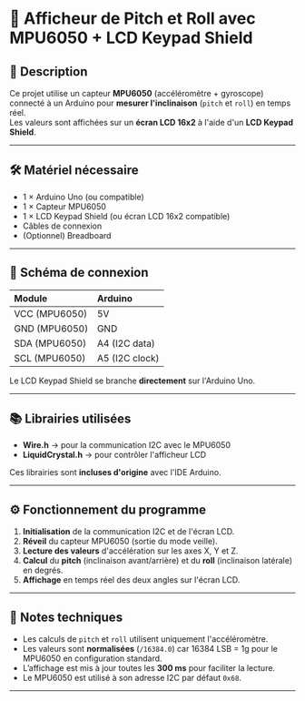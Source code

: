 # 📄 Afficheur de Pitch et Roll avec MPU6050 + LCD Keypad Shield

## 🎯 Description

Ce projet utilise un capteur **MPU6050** (accéléromètre + gyroscope) connecté à un Arduino pour **mesurer l'inclinaison** (`pitch` et `roll`) en temps réel.  
Les valeurs sont affichées sur un **écran LCD 16x2** à l'aide d'un **LCD Keypad Shield**.

---

## 🛠 Matériel nécessaire

- 1 × Arduino Uno (ou compatible)
- 1 × Capteur MPU6050
- 1 × LCD Keypad Shield (ou écran LCD 16x2 compatible)
- Câbles de connexion
- (Optionnel) Breadboard

---

## 🔌 Schéma de connexion

| Module         | Arduino         |
|:---------------|:----------------|
| VCC (MPU6050)  | 5V               |
| GND (MPU6050)  | GND              |
| SDA (MPU6050)  | A4 (I2C data)    |
| SCL (MPU6050)  | A5 (I2C clock)   |

Le LCD Keypad Shield se branche **directement** sur l'Arduino Uno.

---

## 📚 Librairies utilisées

- **Wire.h** → pour la communication I2C avec le MPU6050
- **LiquidCrystal.h** → pour contrôler l'afficheur LCD

Ces librairies sont **incluses d'origine** avec l'IDE Arduino.

---

## ⚙️ Fonctionnement du programme

1. **Initialisation** de la communication I2C et de l'écran LCD.
2. **Réveil** du capteur MPU6050 (sortie du mode veille).
3. **Lecture des valeurs** d'accélération sur les axes X, Y et Z.
4. **Calcul** du **pitch** (inclinaison avant/arrière) et du **roll** (inclinaison latérale) en degrés.
5. **Affichage** en temps réel des deux angles sur l'écran LCD.

---

## 🧠 Notes techniques

- Les calculs de `pitch` et `roll` utilisent uniquement l'accéléromètre.
- Les valeurs sont **normalisées** (`/16384.0`) car 16384 LSB = 1g pour le MPU6050 en configuration standard.
- L’affichage est mis à jour toutes les **300 ms** pour faciliter la lecture.
- Le MPU6050 est utilisé à son adresse I2C par défaut `0x68`.

---
